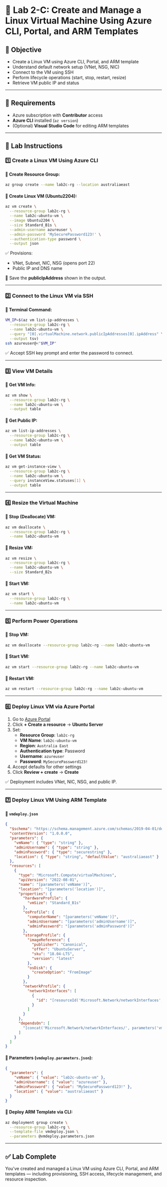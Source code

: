 # 🐧 Lab 2-C: Create and Manage a Linux Virtual Machine Using Azure CLI, Portal, and ARM Templates

## 🎯 Objective

- Create a Linux VM using Azure CLI, Portal, and ARM template
- Understand default network setup (VNet, NSG, NIC)
- Connect to the VM using SSH
- Perform lifecycle operations (start, stop, restart, resize)
- Retrieve VM public IP and status

---

## 🧰 Requirements

- Azure subscription with **Contributor** access
- **Azure CLI** installed (`az version`)
- (Optional) **Visual Studio Code** for editing ARM templates

---

## 👣 Lab Instructions

### 1️⃣ Create a Linux VM Using Azure CLI

#### 🔹 Create Resource Group:

```bash
az group create --name lab2c-rg --location australiaeast
```

#### 🔹 Create Linux VM (Ubuntu2204):

```bash
az vm create \
  --resource-group lab2c-rg \
  --name lab2c-ubuntu-vm \
  --image Ubuntu2204 \
  --size Standard_B1s \
  --admin-username azureuser \
  --admin-password 'MySecurePassword123!' \
  --authentication-type password \
  --output json
```

✅ Provisions:

- VNet, Subnet, NIC, NSG (opens port 22)
- Public IP and DNS name

🔑 Save the **publicIpAddress** shown in the output.

---

### 2️⃣ Connect to the Linux VM via SSH

#### 🔹 Terminal Command:

```bash
VM_IP=$(az vm list-ip-addresses \
  --resource-group lab2c-rg \
  --name lab2c-ubuntu-vm \
  --query "[0].virtualMachine.network.publicIpAddresses[0].ipAddress" \
  --output tsv)
ssh azureuser@<"$VM_IP"
```

✅ Accept SSH key prompt and enter the password to connect.

---

### 3️⃣ View VM Details

#### 🔹 Get VM Info:

```bash
az vm show \
  --resource-group lab2c-rg \
  --name lab2c-ubuntu-vm \
  --output table
```

#### 🔹 Get Public IP:

```bash
az vm list-ip-addresses \
  --resource-group lab2c-rg \
  --name lab2c-ubuntu-vm \
  --output table
```

#### 🔹 Get VM Status:

```bash
az vm get-instance-view \
  --resource-group lab2c-rg \
  --name lab2c-ubuntu-vm \
  --query instanceView.statuses[1] \
  --output table
```

---

### 4️⃣ Resize the Virtual Machine

#### 🔹 Stop (Deallocate) VM:

```bash
az vm deallocate \
  --resource-group lab2c-rg \
  --name lab2c-ubuntu-vm
```

#### 🔹 Resize VM:

```bash
az vm resize \
  --resource-group lab2c-rg \
  --name lab2c-ubuntu-vm \
  --size Standard_B2s
```

#### 🔹 Start VM:

```bash
az vm start \
  --resource-group lab2c-rg \
  --name lab2c-ubuntu-vm
```

---

### 5️⃣ Perform Power Operations

#### 🔹 Stop VM:

```bash
az vm deallocate --resource-group lab2c-rg --name lab2c-ubuntu-vm
```

#### 🔹 Start VM:

```bash
az vm start --resource-group lab2c-rg --name lab2c-ubuntu-vm
```

#### 🔹 Restart VM:

```bash
az vm restart --resource-group lab2c-rg --name lab2c-ubuntu-vm
```

---

### 6️⃣ Deploy Linux VM via Azure Portal

1. Go to [Azure Portal](https://portal.azure.com)
2. Click **+ Create a resource** → **Ubuntu Server**
3. Set:
   - **Resource Group**: `lab2c-rg`
   - **VM Name**: `lab2c-ubuntu-vm`
   - **Region**: `Australia East`
   - **Authentication type**: Password
   - **Username**: `azureuser`
   - **Password**: `MySecurePassword123!`
4. Accept defaults for other settings
5. Click **Review + create** → **Create**

✅ Deployment includes VNet, NIC, NSG, and public IP.

---

### 7️⃣ Deploy Linux VM Using ARM Template

#### 🔹 `vmdeploy.json`

```json
{
  "$schema": "https://schema.management.azure.com/schemas/2019-04-01/deploymentTemplate.json#",
  "contentVersion": "1.0.0.0",
  "parameters": {
    "vmName": { "type": "string" },
    "adminUsername": { "type": "string" },
    "adminPassword": { "type": "securestring" },
    "location": { "type": "string", "defaultValue": "australiaeast" }
  },
  "resources": [
    {
      "type": "Microsoft.Compute/virtualMachines",
      "apiVersion": "2022-08-01",
      "name": "[parameters('vmName')]",
      "location": "[parameters('location')]",
      "properties": {
        "hardwareProfile": {
          "vmSize": "Standard_B1s"
        },
        "osProfile": {
          "computerName": "[parameters('vmName')]",
          "adminUsername": "[parameters('adminUsername')]",
          "adminPassword": "[parameters('adminPassword')]"
        },
        "storageProfile": {
          "imageReference": {
            "publisher": "Canonical",
            "offer": "UbuntuServer",
            "sku": "18.04-LTS",
            "version": "latest"
          },
          "osDisk": {
            "createOption": "FromImage"
          }
        },
        "networkProfile": {
          "networkInterfaces": [
            {
              "id": "[resourceId('Microsoft.Network/networkInterfaces', concat(parameters('vmName'), '-nic'))]"
            }
          ]
        }
      },
      "dependsOn": [
        "[concat('Microsoft.Network/networkInterfaces/', parameters('vmName'), '-nic')]"
      ]
    }
  ]
}
```

#### 🔹 Parameters (`vmdeploy.parameters.json`):

```json
{
  "parameters": {
    "vmName": { "value": "lab2c-ubuntu-vm" },
    "adminUsername": { "value": "azureuser" },
    "adminPassword": { "value": "MySecurePassword123!" },
    "location": { "value": "australiaeast" }
  }
}
```

#### 🔹 Deploy ARM Template via CLI:

```bash
az deployment group create \
  --resource-group lab2c-rg \
  --template-file vmdeploy.json \
  --parameters @vmdeploy.parameters.json
```

---

## ✅ Lab Complete

You’ve created and managed a Linux VM using Azure CLI, Portal, and ARM templates — including provisioning, SSH access, lifecycle management, and resource inspection.

